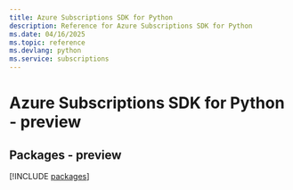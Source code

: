```yaml
---
title: Azure Subscriptions SDK for Python
description: Reference for Azure Subscriptions SDK for Python
ms.date: 04/16/2025
ms.topic: reference
ms.devlang: python
ms.service: subscriptions
---
```

# Azure Subscriptions SDK for Python - preview
## Packages - preview
[!INCLUDE [packages](subscriptions-index.md)]